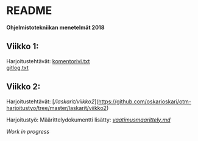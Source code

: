 # README

**Ohjelmistotekniikan menetelmät 2018**



## Viikko 1:

Harjoitustehtävät:
[komentorivi.txt](https://github.com/oskarioskari/otm-harjoitustyo/blob/master/laskarit/viikko1/komentorivi.txt)\
[gitlog.txt](https://github.com/oskarioskari/otm-harjoitustyo/blob/master/laskarit/viikko1/gitlog.txt)



## Viikko 2:

Harjoitustehtävät:
[*/laskarit/viikko2*\](https://github.com/oskarioskari/otm-harjoitustyo/tree/master/laskarit/viikko2)

Harjoitustyö:
Määrittelydokumentti lisätty: [*vaatimusmaarittely.md*](https://github.com/oskarioskari/otm-harjoitustyo/blob/master/dokumentointi/vaatimusmaarittely.md)



*Work in progress*
